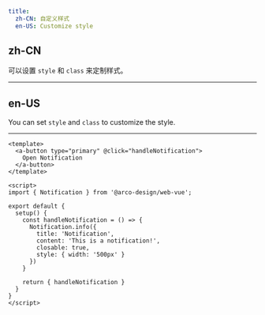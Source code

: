 ```yaml
title:
  zh-CN: 自定义样式
  en-US: Customize style
```

## zh-CN

可以设置 `style` 和 `class` 来定制样式。

---

## en-US

You can set `style` and `class` to customize the style.

---

```vue
<template>
  <a-button type="primary" @click="handleNotification">
    Open Notification
  </a-button>
</template>

<script>
import { Notification } from '@arco-design/web-vue';

export default {
  setup() {
    const handleNotification = () => {
      Notification.info({
        title: 'Notification',
        content: 'This is a notification!',
        closable: true,
        style: { width: '500px' }
      })
    }

    return { handleNotification }
  }
}
</script>
```
